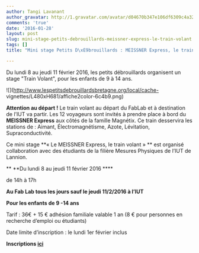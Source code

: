 ```yaml
---
author: Tangi Lavanant
author_gravatar: http://1.gravatar.com/avatar/d04670b347e106df6309c4a3235f00b9?s=96&d=mm&r=g
comments: 'true'
date: '2016-01-28'
layout: post
slug: mini-stage-petits-debrouillards-meissner-express-le-train-volant
tags: []
title: "Mini stage Petits D\xE9brouillards : MEISSNER Express, le train volant"

---
```

Du lundi 8 au jeudi 11 février 2016, les petits débrouillards organisent un
stage "Train Volant", pour les enfants de 9 à 14 ans.

![](http://www.lespetitsdebrouillardsbretagne.org/local/cache-
vignettes/L480xH681/affiche2color-6c4b9.png)

**Attention au départ !** Le train volant au départ du FabLab et à destination de l’IUT va partir. Les 12 voyageurs sont invités à prendre place à bord du **MEISSNER Express** aux côtés de la famille Magnétix. Ce train desservira les stations de : Aimant, Électromagnétisme, Azote, Lévitation, Supraconductivité.

Ce mini stage **« Le MEISSNER Express, le train volant » ** est organisé
collaboration avec des étudiants de la filière Mesures Physiques de l’IUT de
Lannion.

** **Du lundi 8 au jeudi 11 février 2016 ****

de 14h à 17h

**Au Fab Lab tous les jours sauf le jeudi 11/2/2016 à l’IUT**

**Pour les enfants de 9 -14 ans**

Tarif : 36€ + 15 € adhésion familiale valable 1 an (8 € pour personnes en
recherche d’emploi ou étudiants)

Date limite d’inscription : le lundi 1er février inclus

****Inscriptions [ici](http://www.lespetitsdebrouillardsbretagne.org/Mini-stage-des-vacances-de-fevrier.html)****


